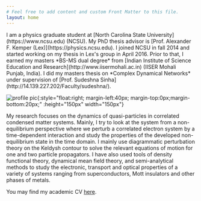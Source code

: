 ```yaml
---
# Feel free to add content and custom Front Matter to this file.
layout: home
---
```


<span style="color:black; font-family:Sans; font-size: 1em;">
</span>
I am a physics graduate student at [North Carolina State
University](https://www.ncsu.edu) (NCSU). My PhD thesis advisor is [Prof. Alexander F.
Kemper (Lex)](https://physics.ncsu.edu). I joined NCSU in fall 2014 and
started working on my thesis in Lex's group in April 2016. Prior to
that, I earned my masters *BS-MS dual degree* from [Indian Institute of
Science Education and Research](http://www.iisermohali.ac.in) (IISER Mohali Punjab,
India). I did my masters thesis on *Complex Dynamical  Networks* under supervision of [Prof. Sudeshna Sinha](http://14.139.227.202/Faculty/sudeshna/).

![profile pic](../images/profile.png){:style="float:right; margin-left:40px; margin-top:0px;margin-bottom:20px;" :height="150px" width="150px"}

My research focuses on the dynamics of quasi-particles in correlated condensed
matter systems. Mainly, I try to look at the system from a non-equilibrium perspective where we perturb a correlated electron system by a time-dependent
interaction and study the properties of the developed non-equilibrium state
in the time domain. I mainly use diagrammatic perturbation theory on the
Keldysh contour to solve the relevant equations of motion for one and two
particle propagators. I have also used tools of density functional theory,
dynamical mean field theory, and semi-analytical methods to study the electronic, transport and optical properties of a variety
of systems ranging from superconductors, Mott insulators and other phases of metals.

You may find my academic CV [here]( ../docs/CV_Academics.pdf).
